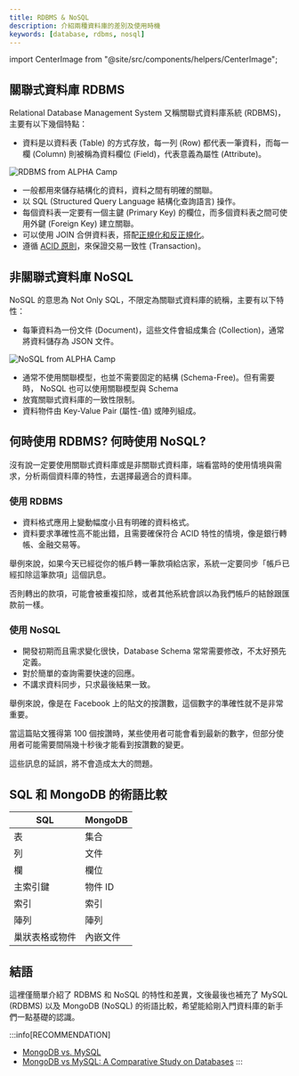 ```yaml
---
title: RDBMS & NoSQL
description: 介紹兩種資料庫的差別及使用時機
keywords: [database, rdbms, nosql]
---
```


import CenterImage from "@site/src/components/helpers/CenterImage";

## 關聯式資料庫 RDBMS

Relational Database Management System 又稱關聯式資料庫系統 (RDBMS)，主要有以下幾個特點：

* 資料是以資料表 (Table) 的方式存放，每一列 (Row) 都代表一筆資料，而每一欄 (Column) 則被稱為資料欄位 (Field)，代表意義為屬性 (Attribute)。

![RDBMS from ALPHA Camp](https://assets-lighthouse.alphacamp.co/uploads/image/file/6770/ExportedContentImage_04.png)

* 一般都用來儲存結構化的資料，資料之間有明確的關聯。
* 以 SQL (Structured Query Language 結構化查詢語言) 操作。
* 每個資料表一定要有一個主鍵 (Primary Key) 的欄位，而多個資料表之間可使用外鍵 (Foreign Key) 建立關聯。
* 可以使用 JOIN 合併資料表，搭配[正規化和反正規化](https://jamie-life-coding.site/2021/09/database-normalization-pros-cons/)。
* 遵循 [ACID 原則](https://zh.wikipedia.org/wiki/ACID)，來保證交易一致性 (Transaction)。

## 非關聯式資料庫 NoSQL

NoSQL 的意思為 Not Only SQL，不限定為關聯式資料庫的統稱，主要有以下特性：

* 每筆資料為一份文件 (Document)，這些文件會組成集合 (Collection)，通常將資料儲存為 JSON 文件。

![NoSQL from ALPHA Camp](https://assets-lighthouse.alphacamp.co/uploads/image/file/11255/ExportedContentImage_01.png)

* 通常不使用關聯模型，也並不需要固定的結構 (Schema-Free)。但有需要時， NoSQL 也可以使用關聯模型與 Schema
* 放寬關聯式資料庫的一致性限制。
* 資料物件由 Key-Value Pair (屬性-值) 或陣列組成。

<CenterImage src="https://assets-lighthouse.alphacamp.co/uploads/image/file/20537/ExportedContentImage_02.png" alt="Document from ALPHA Camp"/>

## 何時使用 RDBMS? 何時使用 NoSQL?

沒有說一定要使用關聯式資料庫或是非關聯式資料庫，端看當時的使用情境與需求，分析兩個資料庫的特性，去選擇最適合的資料庫。

### 使用 RDBMS

* 資料格式應用上變動幅度小且有明確的資料格式。
* 資料要求準確性高不能出錯，且需要確保符合 ACID 特性的情境，像是銀行轉帳、金融交易等。

舉例來說，如果今天已經從你的帳戶轉一筆款項給店家，系統一定要同步「帳戶已經扣除這筆款項」這個訊息。

否則轉出的款項，可能會被重複扣除，或者其他系統會誤以為我們帳戶的結餘跟匯款前一樣。

### 使用 NoSQL

* 開發初期而且需求變化很快，Database Schema 常常需要修改，不太好預先定義。
* 對於簡單的查詢需要快速的回應。
* 不講求資料同步，只求最後結果一致。

舉例來說，像是在 Facebook 上的貼文的按讚數，這個數字的準確性就不是非常重要。

當這篇貼文獲得第 100 個按讚時，某些使用者可能會看到最新的數字，但部分使用者可能需要間隔幾十秒後才能看到按讚數的變更。

這些訊息的延誤，將不會造成太大的問題。

## SQL 和 MongoDB 的術語比較

SQL | MongoDB
--- | ---
表 | 集合
列 | 文件
欄 | 欄位
主索引鍵 | 物件 ID
索引 | 索引
陣列 | 陣列
巢狀表格或物件 | 內嵌文件

## 結語

這裡僅簡單介紹了 RDBMS 和 NoSQL 的特性和差異，文後最後也補充了 MySQL (RDBMS) 以及 MongoDB (NoSQL) 的術語比較，希望能給剛入門資料庫的新手們一點基礎的認識。

:::info[RECOMMENDATION]
* [MongoDB vs. MySQL](https://dzone.com/articles/comparing-mongodb-amp-mysql)
* [MongoDB vs MySQL: A Comparative Study on Databases](https://www.simform.com/blog/mongodb-vs-mysql-databases/)
:::